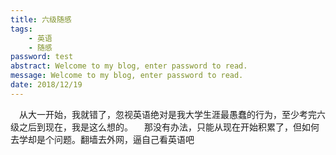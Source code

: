```yaml
---
title: 六级随感
tags:
    - 英语
    - 随感
password: test
abstract: Welcome to my blog, enter password to read.
message: Welcome to my blog, enter password to read.
date: 2018/12/19
---
```


&ensp;&ensp;从大一开始，我就错了，忽视英语绝对是我大学生涯最愚蠢的行为，至少考完六级之后到现在，我是这么想的。
&ensp;&ensp;那没有办法，只能从现在开始积累了，但如何去学却是个问题。翻墙去外网，逼自己看英语吧

